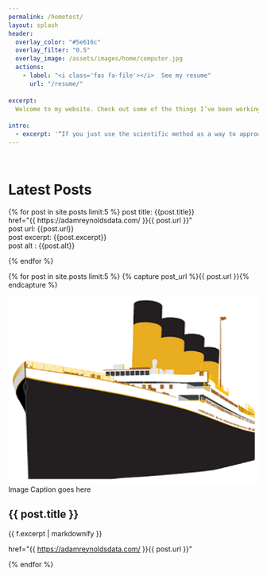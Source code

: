 ```yaml
---
permalink: /hometest/
layout: splash
header:
  overlay_color: "#5e616c"
  overlay_filter: "0.5"
  overlay_image: /assets/images/home/computer.jpg
  actions:
    - label: "<i class='fas fa-file'></i>  See my resume"
      url: "/resume/"

excerpt: 
  Welcome to my website. Check out some of the things I’ve been working on recently, and feel free to contact me if you have any questions.<br>

intro:  
  - excerpt: '“If you just use the scientific method as a way to approach data-intensive projects, I think you’re more apt to be successful with your outcome.” *-* *Bob Hayes*'
---
```



<!-- <br>
<h1>Latest Posts</h1>
{% for post in site.posts limit:5 %}
<li><a href="{{ https://adamreynoldsdata.com/ }}{{ post.url }}">{{ post.title }}</a></li>  
{% endfor %}

<br>
<h1>Latest Posts</h1>
{% for post in site.posts limit:5 %}
<a href="{{ https://adamreynoldsdata.com/ }}{{ post.url }}">{{ post.title }}</a> 
<br>{{ post.date | date: "%B %d, %Y" }}
{% endfor %} -->


<br>
<h1>Latest Posts</h1>
{% for post in site.posts limit:5 %}
  post title: {{post.title}} <br>
  <a>href="{{ https://adamreynoldsdata.com/ }}{{ post.url }}"</a> <br>
  post url: {{post.url}} <br>
  post excerpt: {{post.excerpt}} <br>
  post alt : {{post.alt}}


{% endfor %}


<div class="feature__wrapper">

  {% for post in site.posts limit:5 %}
    {% capture post_url %}{{ post.url }}{% endcapture %}
    <div class="feature__item--left">
      <div class="archive__item">
        <div class="archive__item-teaser">
          <img src="assets\images\titanic.png">
            <span class="archive__item-caption"> Image Caption goes here</span>
        </div>
      </div>
      <div class="archive__item-body">
        <h2 class="archive__item-title">{{ post.title }}</h2>
        <div class="archive__item-excerpt">
          {{ f.excerpt | markdownify }}
          <p><a>href="{{ https://adamreynoldsdata.com/ }}{{ post.url }}"</a></p>
        </div>
      </div>
    </div>
  {% endfor %}

</div>